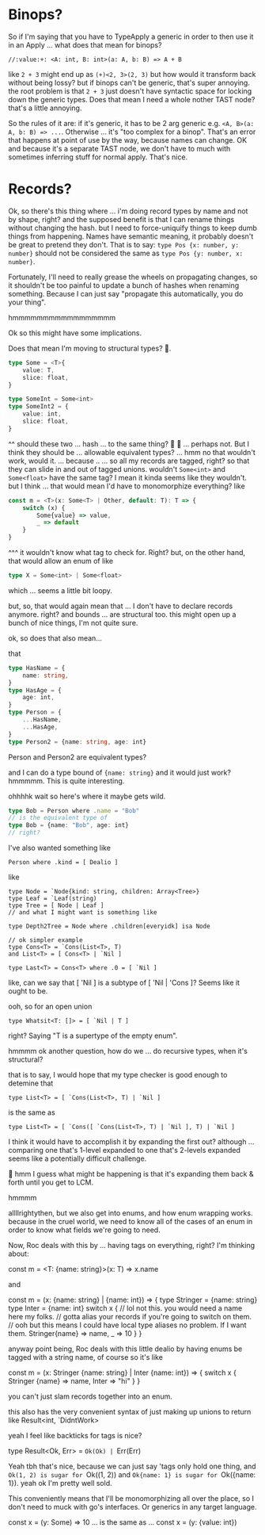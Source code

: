 
# Binops?
So if I'm saying that you have to TypeApply a generic in order to then use it in an Apply
...
what does that mean for binops?

`//:value:+: <A: int, B: int>(a: A, b: B) => A + B`

like
`2 + 3` might end up as `(+)<2, 3>(2, 3)` but how would it transform back without being lossy?
but if binops can't be generic, that's super annoying.
the root problem is that `2 + 3` just doesn't have syntactic space for locking down the generic types.
Does that mean I need a whole nother TAST node? that's a little annoying.

So the rules of it are:
if it's generic, it has to be 2 arg generic e.g. `<A, B>(a: A, b: B) => ...`. Otherwise ... it's "too complex for a binop". That's an error that happens at point of use by the way, because names can change.
OK and because it's a separate TAST node, we don't have to much with sometimes inferring stuff for normal apply.
That's nice.

# Records?
Ok, so there's this thing where ... i'm doing record types by name and not by shape, right?
and the supposed benefit is that I can rename things without changing the hash.
but I need to force-uniquify things to keep dumb things from happening. Names have semantic meaning,
it probably doesn't be great to pretend they don't.
That is to say:
`type Pos {x: number, y: number}` should not be considered the same as `type Pos {y: number, x: number}`.

Fortunately, I'll need to really grease the wheels on propagating changes, so it shouldn't be too painful to
update a bunch of hashes when renaming something. Because I can just say "propagate this automatically, you do your thing".

hmmmmmmmmmmmmmmmmm

Ok so this might have some implications.

Does that mean I'm moving to structural types? 🤔.
```ts
type Some = <T>{
	value: T,
	slice: float,
}

type SomeInt = Some<int>
type SomeInt2 = {
	value: int,
	slice: float,
}
```
^^ should these two ... hash ... to the same thing? 🤔 🤔
... perhaps not. But I think they should be ... allowable equivalent types?
... hmm no that wouldn't work, would it. ... because ..
... so all my records are tagged, right?
so that they can slide in and out of tagged unions.
wouldn't `Some<int>` and `Some<float>` have the same tag?
I mean it kinda seems like they wouldn't.
but I think ... that would mean I'd have to monomorphize everything?
like

```ts
const m = <T>(x: Some<T> | Other, default: T): T => {
	switch (x) {
		Some{value} => value,
		_ => default
	}
}
```

^^^ it wouldn't know what tag to check for. Right?
but, on the other hand, that would allow an enum of like

```ts
type X = Some<int> | Some<float>
```

which ... seems a little bit loopy.

but, so, that would again mean that ... I don't have to declare records anymore. right?
and bounds ... are structural too.
this might open up a bunch of nice things, I'm not quite sure.

ok, so does that also mean...

that

```ts
type HasName = {
	name: string,
}
type HasAge = {
	age: int,
}
type Person = {
	...HasName,
	...HasAge,
}
type Person2 = {name: string, age: int}
```

Person and Person2 are equivalent types?

and I can do a type bound of `{name: string}` and it would just work?
hmmmmm.
This is quite interesting.


ohhhhk wait so here's where it maybe gets wild.

```ts
type Bob = Person where .name = "Bob"
// is the equivalent type of
type Bob = {name: "Bob", age: int}
// right?
```

I've also wanted something like
```
Person where .kind = [ Dealio ]
```
like
```
type Node = `Node{kind: string, children: Array<Tree>}
type Leaf = `Leaf(string)
type Tree = [ Node | Leaf ]
// and what I might want is something like

type Depth2Tree = Node where .children[everyidk] isa Node

// ok simpler example
type Cons<T> = `Cons(List<T>, T)
and List<T> = [ Cons<T> | `Nil ]

type Last<T> = Cons<T> where .0 = [ `Nil ]
```

like, can we say that [ 'Nil ] is a subtype of [ 'Nil | 'Cons ]?
Seems like it ought to be.

ooh, so for an open union

```
type Whatsit<T: []> = [ `Nil | T ]
```
right?
Saying "T is a supertype of the empty enum".



hmmmm ok another question, how do we ... do recursive types, when it's structural?

that is to say, I would hope that my type checker is good enough to detemine that
```
type List<T> = [ `Cons(List<T>, T) | `Nil ]
```
is the same as
```
type List<T> = [ `Cons([ `Cons(List<T>, T) | `Nil ], T) | `Nil ]
```
I think it would have to accomplish it by expanding the first out?
although ... comparing one that's 1-level expanded to one that's 2-levels expanded
seems like a potentially difficult challenge.

🤔 hmm I guess what might be happening is that it's expanding them back & forth until
you get to LCM.





hmmmm

allllrightythen, but we also get into enums, and how enum wrapping works.
because in the cruel world, we need to know all of the cases of an enum
in order to know what fields we're going to need.

Now, Roc deals with this by ... having tags on everything, right?
I'm thinking about:

const m = <T: {name: string}>(x: T) => x.name

and

const m = (x: {name: string} | {name: int}) => {
	type Stringer = {name: string}
	type Inter = {name: int}
	switch x {
		// lol not this. you would need a name here my folks.
		// gotta alias your records if you're going to switch on them.
		// ooh but this means I could have local type aliases no problem. If I want them.
		Stringer{name} => name,
		_ => 10
	}
}

anyway point being, Roc deals with this little dealio by having enums be tagged
with a string name, of course
so it's like

const m = (x: Stringer {name: string} | Inter {name: int}) => {
	switch x {
		Stringer {name} => name,
		Inter => "hi"
	}
}

you can't just slam records together into an enum.

this also has the very convenient syntax of just making up unions to return
like Result<int, `DidntWork>

yeah I feel like backticks for tags is nice?

type Result<Ok, Err> = `Ok(Ok) | `Err(Err)

Yeah tbh that's nice, because we can just say 'tags only hold one thing, and `Ok(1, 2) is sugar
for `Ok((1, 2)) and `Ok{name: 1} is sugar for `Ok({name: 1}).
yeah ok I'm pretty well sold.

This conveniently means that I'll be monomorphizing all over the place, so I don't need to
muck with go's interfaces. Or generics in any target language.





const x = (y: Some<int>) => 10
... is the same as ...
const x = (y: {value: int})
```



